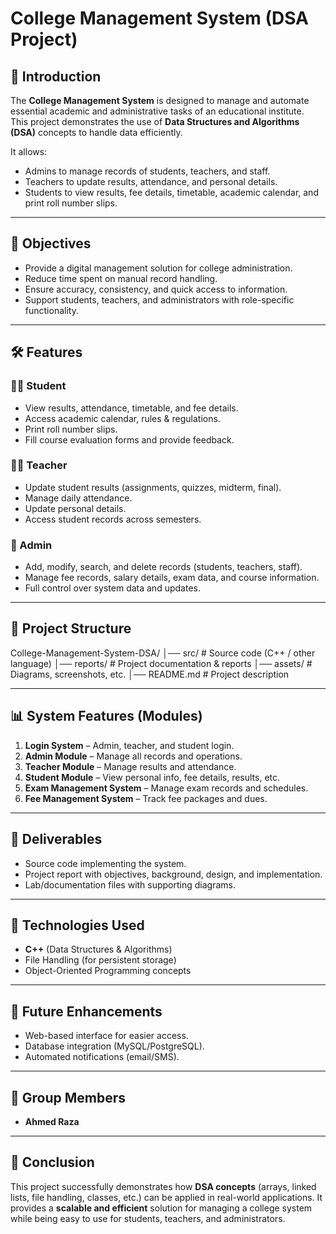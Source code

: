 # College Management System (DSA Project)

## 📖 Introduction
The **College Management System** is designed to manage and automate essential academic and administrative tasks of an educational institute.  
This project demonstrates the use of **Data Structures and Algorithms (DSA)** concepts to handle data efficiently.  

It allows:
- Admins to manage records of students, teachers, and staff.  
- Teachers to update results, attendance, and personal details.  
- Students to view results, fee details, timetable, academic calendar, and print roll number slips.  

---

## 🎯 Objectives
- Provide a digital management solution for college administration.  
- Reduce time spent on manual record handling.  
- Ensure accuracy, consistency, and quick access to information.  
- Support students, teachers, and administrators with role-specific functionality.  

---

## 🛠️ Features
### 👨‍🎓 Student
- View results, attendance, timetable, and fee details.  
- Access academic calendar, rules & regulations.  
- Print roll number slips.  
- Fill course evaluation forms and provide feedback.  

### 👨‍🏫 Teacher
- Update student results (assignments, quizzes, midterm, final).  
- Manage daily attendance.  
- Update personal details.  
- Access student records across semesters.  

### 🏫 Admin
- Add, modify, search, and delete records (students, teachers, staff).  
- Manage fee records, salary details, exam data, and course information.  
- Full control over system data and updates.  

---

## 📂 Project Structure
College-Management-System-DSA/
│── src/ # Source code (C++ / other language)
│── reports/ # Project documentation & reports
│── assets/ # Diagrams, screenshots, etc.
│── README.md # Project description


---

## 📊 System Features (Modules)
1. **Login System** – Admin, teacher, and student login.  
2. **Admin Module** – Manage all records and operations.  
3. **Teacher Module** – Manage results and attendance.  
4. **Student Module** – View personal info, fee details, results, etc.  
5. **Exam Management System** – Manage exam records and schedules.  
6. **Fee Management System** – Track fee packages and dues.  

---

## 📑 Deliverables
- Source code implementing the system.  
- Project report with objectives, background, design, and implementation.  
- Lab/documentation files with supporting diagrams.  

---

## 🚀 Technologies Used
- **C++** (Data Structures & Algorithms)  
- File Handling (for persistent storage)  
- Object-Oriented Programming concepts  

---

## 📌 Future Enhancements
- Web-based interface for easier access.  
- Database integration (MySQL/PostgreSQL).  
- Automated notifications (email/SMS).  

---

## 👥 Group Members
- **Ahmed Raza**  

---

## 📝 Conclusion
This project successfully demonstrates how **DSA concepts** (arrays, linked lists, file handling, classes, etc.) can be applied in real-world applications. It provides a **scalable and efficient** solution for managing a college system while being easy to use for students, teachers, and administrators.
